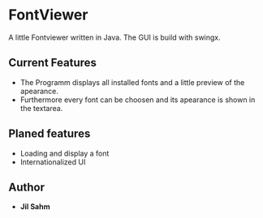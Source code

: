 # FontViewer

A little Fontviewer written in Java. The GUI is build with swingx.

## Current Features

* The Programm displays all installed fonts and a little preview of the apearance.
* Furthermore every font can be choosen and its apearance is shown in the textarea.

## Planed features

* Loading and display a font
* Internationalized UI

## Author

* **Jil Sahm**